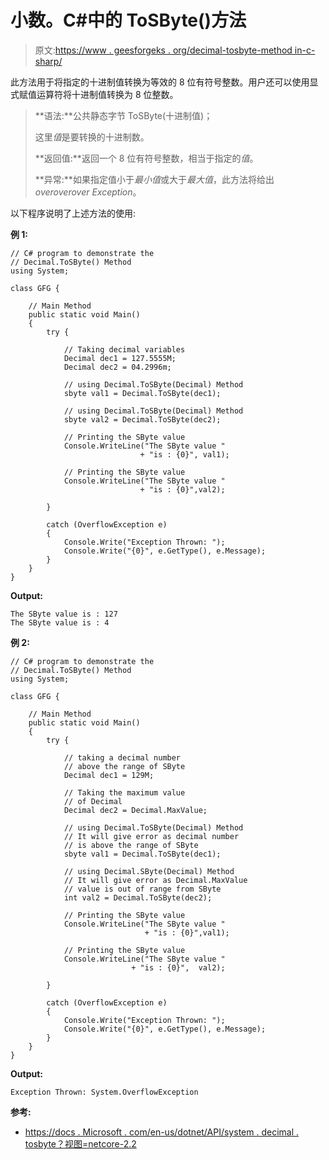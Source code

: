 # 小数。C#中的 ToSByte()方法

> 原文:[https://www . geesforgeks . org/decimal-tosbyte-method in-c-sharp/](https://www.geeksforgeeks.org/decimal-tosbyte-method-in-c-sharp/)

此方法用于将指定的十进制值转换为等效的 8 位有符号整数。用户还可以使用显式赋值运算符将十进制值转换为 8 位整数。

> **语法:**公共静态字节 ToSByte(十进制值)；
> 
> 这里*值*是要转换的十进制数。
> 
> **返回值:**返回一个 8 位有符号整数，相当于指定的*值*。
> 
> **异常:**如果指定值小于*最小值*或大于*最大值*，此方法将给出*overoverover Exception*。

以下程序说明了上述方法的使用:

**例 1:**

```
// C# program to demonstrate the
// Decimal.ToSByte() Method
using System;

class GFG {

    // Main Method
    public static void Main()
    {
        try {

            // Taking decimal variables
            Decimal dec1 = 127.5555M;
            Decimal dec2 = 04.2996m;

            // using Decimal.ToSByte(Decimal) Method
            sbyte val1 = Decimal.ToSByte(dec1);

            // using Decimal.ToSByte(Decimal) Method
            sbyte val2 = Decimal.ToSByte(dec2);

            // Printing the SByte value
            Console.WriteLine("The SByte value "
                             + "is : {0}", val1);

            // Printing the SByte value
            Console.WriteLine("The SByte value "
                             + "is : {0}",val2);

        }

        catch (OverflowException e) 
        {
            Console.Write("Exception Thrown: ");
            Console.Write("{0}", e.GetType(), e.Message);
        }
    }
}
```

**Output:**

```
The SByte value is : 127
The SByte value is : 4

```

**例 2:**

```
// C# program to demonstrate the
// Decimal.ToSByte() Method
using System;

class GFG {

    // Main Method
    public static void Main()
    {
        try {

            // taking a decimal number
            // above the range of SByte
            Decimal dec1 = 129M;

            // Taking the maximum value
            // of Decimal
            Decimal dec2 = Decimal.MaxValue;

            // using Decimal.ToSByte(Decimal) Method
            // It will give error as decimal number
            // is above the range of SByte
            sbyte val1 = Decimal.ToSByte(dec1);

            // using Decimal.SByte(Decimal) Method
            // It will give error as Decimal.MaxValue
            // value is out of range from SByte
            int val2 = Decimal.ToSByte(dec2);

            // Printing the SByte value
            Console.WriteLine("The SByte value "
                              + "is : {0}",val1);

            // Printing the SByte value
            Console.WriteLine("The SByte value "
                           + "is : {0}",  val2);

        }

        catch (OverflowException e)
        {
            Console.Write("Exception Thrown: ");
            Console.Write("{0}", e.GetType(), e.Message);
        }
    }
}
```

**Output:**

```
Exception Thrown: System.OverflowException

```

**参考:**

*   [https://docs . Microsoft . com/en-us/dotnet/API/system . decimal . tosbyte？视图=netcore-2.2](https://docs.microsoft.com/en-us/dotnet/api/system.decimal.tosbyte?view=netcore-2.2)